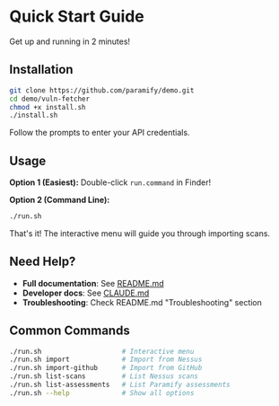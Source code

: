 # Quick Start Guide

Get up and running in 2 minutes!

## Installation

```bash
git clone https://github.com/paramify/demo.git
cd demo/vuln-fetcher
chmod +x install.sh
./install.sh
```

Follow the prompts to enter your API credentials.

## Usage

**Option 1 (Easiest):**
Double-click `run.command` in Finder!

**Option 2 (Command Line):**
```bash
./run.sh
```

That's it! The interactive menu will guide you through importing scans.

## Need Help?

- **Full documentation**: See [README.md](README.md)
- **Developer docs**: See [CLAUDE.md](CLAUDE.md)
- **Troubleshooting**: Check README.md "Troubleshooting" section

## Common Commands

```bash
./run.sh                    # Interactive menu
./run.sh import             # Import from Nessus
./run.sh import-github      # Import from GitHub
./run.sh list-scans         # List Nessus scans
./run.sh list-assessments   # List Paramify assessments
./run.sh --help             # Show all options
```
